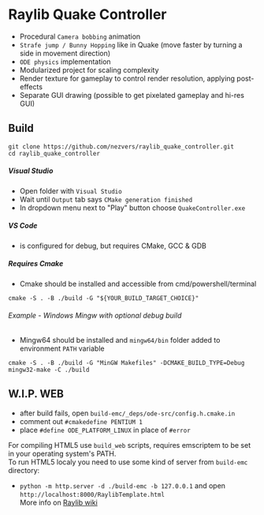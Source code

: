 # Raylib Quake Controller
- Procedural `Camera bobbing` animation
- `Strafe jump / Bunny Hopping` like in Quake (move faster by turning a side in movement direction)
- `ODE physics` implementation
- Modularized project for scaling complexity
- Render texture for gameplay to control render resolution, applying post-effects
- Separate GUI drawing (possible to get pixelated gameplay and hi-res GUI) 

## Build
```
git clone https://github.com/nezvers/raylib_quake_controller.git
cd raylib_quake_controller
```

##### Visual Studio
- Open folder with `Visual Studio`
- Wait until `Output` tab says `CMake generation finished`
- In dropdown menu next to "Play" button choose `QuakeController.exe`

##### VS Code
- is configured for debug, but requires CMake, GCC & GDB

##### Requires Cmake
- Cmake should be installed and accessible from cmd/powershell/terminal
```
cmake -S . -B ./build -G "${YOUR_BUILD_TARGET_CHOICE}"
```

###### Example - Windows Mingw with optional debug build
- Mingw64 should be installed and `mingw64/bin` folder added to environment `PATH` variable
```
cmake -S . -B ./build -G "MinGW Makefiles" -DCMAKE_BUILD_TYPE=Debug
mingw32-make -C ./build
```

## W.I.P. WEB
- after build fails, open `build-emc/_deps/ode-src/config.h.cmake.in`
- comment out `#cmakedefine PENTIUM 1`
- place `#define ODE_PLATFORM_LINUX` in place of `#error`

For compiling HTML5 use `build_web` scripts, requires emscriptem to be set in your operating system's PATH.    
To run HTML5 localy you need to use some kind of server from `build-emc` directory:    
- `python -m http.server -d ./build-emc -b 127.0.0.1` and open `http://localhost:8000/RaylibTemplate.html`    
More info on [Raylib wiki](https://github.com/raysan5/raylib/wiki/Working-for-Web-(HTML5)#6-test-raylib-game-on-web)
